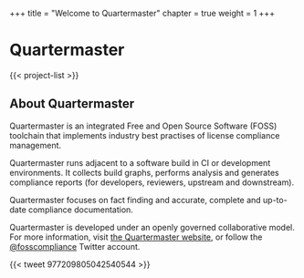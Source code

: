 +++
title = "Welcome to Quartermaster"
chapter = true
weight = 1
+++

# Quartermaster

{{< project-list >}}

## About Quartermaster

Quartermaster is an integrated Free and Open Source Software (FOSS)
toolchain that implements industry best practises of license
compliance management.

Quartermaster runs adjacent to a software build in CI or development
environments. It collects build graphs, performs analysis and
generates compliance reports (for developers, reviewers, upstream and
downstream).

Quartermaster focuses on fact finding and accurate, complete and
up-to-date compliance documentation.

Quartermaster is developed under an openly governed collaborative
model. For more information, visit [the Quartermaster
website](http://qmstr.org), or follow the
[@fosscompliance](https://twitter.com/fosscompliance) Twitter account.

{{< tweet 977209805042540544 >}}
